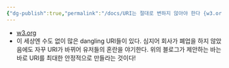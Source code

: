 ```yaml
---
{"dg-publish":true,"permalink":"/docs/URI는 절대로 변하지 않아야 한다 {w3.org}/","title":"URI는 절대로 변하지 않아야 한다 {w3.org}","tags":["read"]}
---
```


- [w3.org](https://www.w3.org/Provider/Style/URI)
- 이 세상엔 수도 없이 많은 dangling URI들이 있다. 심지어 회사가 폐업을 하지 않았음에도 자꾸 URI가 바뀌어 유저들의 혼란을 야기한다. 위의 블로그가 제안하는 바는 바로 URI를 최대한 안정적으로 만들라는 것이다!
